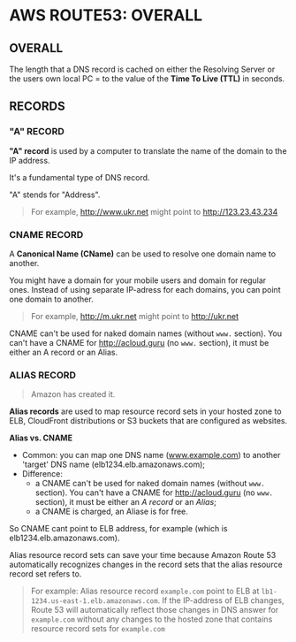# AWS ROUTE53: OVERALL


## OVERALL


The length that a DNS record is cached on either the Resolving Server or the users own local PC = to the value of the **Time To Live (TTL)** in seconds.




## RECORDS

### "A" RECORD

**"A" record** is used by a computer to translate the name of the domain to the IP address. 

It's a fundamental type of DNS record. 

"A" stends for "Address".

> For example, http://www.ukr.net might point to http://123.23.43.234


### CNAME RECORD

A **Canonical Name (CName)** can be used to resolve one domain name to another.

You might have a domain for your mobile users and domain for regular ones. Instead of using separate IP-adress for each domains, you can point one domain to another.

> For example, http://m.ukr.net might point to http://ukr.net

CNAME can't be used for naked domain names (without `www.` section). You can't have a CNAME for http://acloud.guru (no `www.` section), it must be either an A record or an Alias.

### ALIAS RECORD

> Amazon has created it.

**Alias records** are used to map resource record sets in your hosted zone to ELB, CloudFront distributions or S3 buckets that are configured as websites.

**Alias vs. CNAME**

  - Common: you can map one DNS name (www.example.com) to another 'target' DNS name (elb1234.elb.amazonaws.com);
  - Difference: 
    - a CNAME can't be used for naked domain names (without `www.` section). You can't have a CNAME for http://acloud.guru (no `www.` section), it must be either an *A record* or an *Alias*;
     - a CNAME is charged, an Aliase is for free.
  
 So CNAME cant point to ELB address, for example (which is elb1234.elb.amazonaws.com).
 
 Alias resource record sets can save your time because Amazon Route 53 automatically recognizes changes in the record sets that the alias resource record set refers to. 
 
 > For example: Alias resource record `example.com` point to ELB at `lb1-1234.us-east-1.elb.amazonaws.com`. If the IP-address of ELB changes, Route 53 will automatically reflect those changes in DNS answer for `example.com` without any changes to the hosted zone that contains resource record sets for `example.com`































































